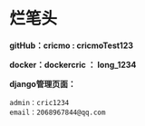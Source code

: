 # 烂笔头


**gitHub：cricmo : cricmoTest123**

**docker：dockercric ： long_1234**

**django管理页面：**

    admin：cric1234
    email：2068967844@qq.com
